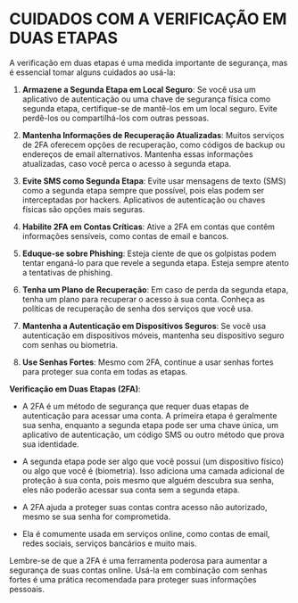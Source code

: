 # CUIDADOS COM A VERIFICAÇÃO EM DUAS ETAPAS
A verificação em duas etapas é uma medida importante de segurança, mas é essencial tomar alguns cuidados ao usá-la:

1. **Armazene a Segunda Etapa em Local Seguro**: Se você usa um aplicativo de autenticação ou uma chave de segurança física como segunda etapa, certifique-se de mantê-los em um local seguro. Evite perdê-los ou compartilhá-los com outras pessoas.

2. **Mantenha Informações de Recuperação Atualizadas**: Muitos serviços de 2FA oferecem opções de recuperação, como códigos de backup ou endereços de email alternativos. Mantenha essas informações atualizadas, caso você perca o acesso à segunda etapa.

3. **Evite SMS como Segunda Etapa**: Evite usar mensagens de texto (SMS) como a segunda etapa sempre que possível, pois elas podem ser interceptadas por hackers. Aplicativos de autenticação ou chaves físicas são opções mais seguras.

4. **Habilite 2FA em Contas Críticas**: Ative a 2FA em contas que contêm informações sensíveis, como contas de email e bancos.

5. **Eduque-se sobre Phishing**: Esteja ciente de que os golpistas podem tentar enganá-lo para que revele a segunda etapa. Esteja sempre atento a tentativas de phishing.

6. **Tenha um Plano de Recuperação**: Em caso de perda da segunda etapa, tenha um plano para recuperar o acesso à sua conta. Conheça as políticas de recuperação de senha dos serviços que você usa.

7. **Mantenha a Autenticação em Dispositivos Seguros**: Se você usa autenticação em dispositivos móveis, mantenha seu dispositivo seguro com senhas ou biometria.

8. **Use Senhas Fortes**: Mesmo com 2FA, continue a usar senhas fortes para proteger sua conta em todas as etapas.

**Verificação em Duas Etapas (2FA)**:

- A 2FA é um método de segurança que requer duas etapas de autenticação para acessar uma conta. A primeira etapa é geralmente sua senha, enquanto a segunda etapa pode ser uma chave única, um aplicativo de autenticação, um código SMS ou outro método que prova sua identidade.

- A segunda etapa pode ser algo que você possui (um dispositivo físico) ou algo que você é (biometria). Isso adiciona uma camada adicional de proteção à sua conta, pois mesmo que alguém descubra sua senha, eles não poderão acessar sua conta sem a segunda etapa.

- A 2FA ajuda a proteger suas contas contra acesso não autorizado, mesmo se sua senha for comprometida.

- Ela é comumente usada em serviços online, como contas de email, redes sociais, serviços bancários e muito mais.

Lembre-se de que a 2FA é uma ferramenta poderosa para aumentar a segurança de suas contas online. Usá-la em combinação com senhas fortes é uma prática recomendada para proteger suas informações pessoais.